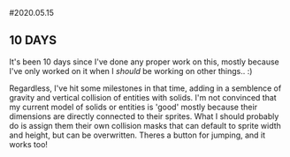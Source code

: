 #2020.05.15
## 10 DAYS
It's been 10 days since I've done any proper work on this, mostly because I've only worked on it when I _should_ be working on other things.. :)

Regardless, I've hit some milestones in that time, adding in a semblence of gravity and vertical collision of entities with solids. I'm not convinced that my current model of solids or entities is 'good' mostly because their dimensions are directly connected to their sprites. What I should probably do is assign them their own collision masks that can default to sprite width and height, but can be overwritten. Theres a button for jumping, and it works too!
